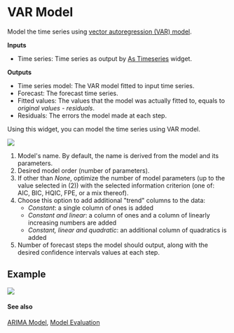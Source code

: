 VAR Model
=========

Model the time series using [vector autoregression (VAR) model](https://en.wikipedia.org/wiki/Vector_autoregression).

**Inputs**

- Time series: Time series as output by [As Timeseries](as_timeseries.md) widget.

**Outputs**

- Time series model: The VAR model fitted to input time series.
- Forecast: The forecast time series.
- Fitted values: The values that the model was actually fitted to, equals to *original values - residuals*.
- Residuals: The errors the model made at each step.

Using this widget, you can model the time series using VAR model.

![](images/var-model-stamped.png)

1. Model's name. By default, the name is derived from the model and its parameters.
2. Desired model order (number of parameters).
3. If other than *None*, optimize the number of model parameters (up to the value selected in (2)) with the selected information criterion (one of: AIC, BIC, HQIC, FPE, or a mix thereof).
4. Choose this option to add additional "trend" columns to the data:
    - *Constant*: a single column of ones is added
    - *Constant and linear*: a column of ones and a column of linearly increasing numbers are added
    - *Constant, linear and quadratic*: an additional column of quadratics is added
5. Number of forecast steps the model should output, along with the desired confidence intervals values at each step.

Example
-------

![](images/line-chart-ex1.png)

#### See also

[ARIMA Model](arima.md), [Model Evaluation](model_evaluation_w.md)
